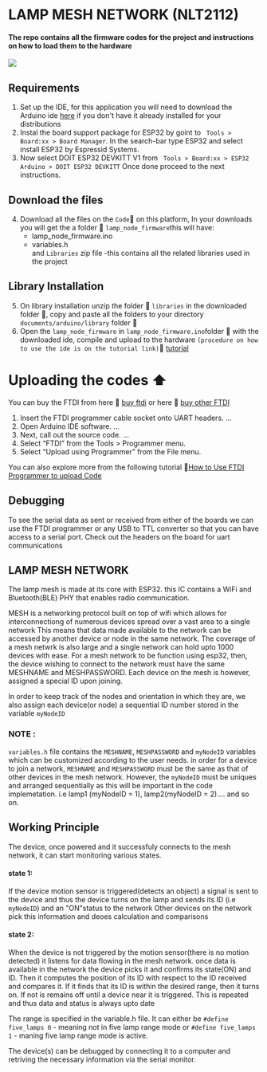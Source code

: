 # LAMP MESH NETWORK (NLT2112)
#### The repo contains all the firmware codes for the project and instructions on how to load them to the hardware
<img src="https://user-images.githubusercontent.com/20322653/169380834-74515872-feed-4530-92fb-4ae0f10ac75c.png">

## Requirements
1) Set up the IDE, for this application you will need to download the Arduino ide [here](https://www.arduino.cc/en/software) if you don't have it already installed for your distributions
2) Instal the board support package for ESP32 by goint to ` Tools > Board:xx > Board Manager`. In the search-bar type ESP32 and select install ESP32 by Espressid Systems.  
3) Now select DOIT ESP32 DEVKITT V1 from ` Tools > Board:xx > ESP32 Arduino > DOIT ESP32 DEVKITT`
Once done proceed to the next instructions.
## Download the files 
4)  Download all the files on the `Code`:arrow_down_small: on this platform, In your downloads you will get the a folder :file_folder:  `lamp_node_firmware`this will have:
     - lamp_node_firmware.ino
     - variables.h
</br> and `Libraries` zip file -this contains all the related libraries used in the project

 ## Library Installation
5)  On library installation unzip the folder :file_folder: `libraries` in the downloaded folder :file_folder:, copy and paste all the folders to your directory `documents/arduino/library` folder :file_folder:
6)  Open the `lamp_node_firmware`  in `lamp_node_firmware.ino`folder :file_folder: with the downloaded ide, compile and upload to the hardware `(procedure on how to use the ide is on the tutorial link)`:link:    [tutorial](https://www.youtube.com/watch?v=nL34zDTPkcs&t=3s)

# Uploading the codes  :arrow_up:
You can buy the FTDI from here :link: [buy ftdi](https://www.amazon.com/HiLetgo-FT232RL-Converter-Adapter-Breakout/dp/B00IJXZQ7C/ref=sr_1_3?keywords=FTDI&qid=1650483928&sr=8-3)
or here 
 :link: [buy other FTDI](https://www.amazon.com/CP2102-Module-Converter-Downloader-Compatible/dp/B092YMT52G_)

1) Insert the FTDI programmer cable socket onto UART headers. ...
2) Open Arduino IDE software. ...
3) Next, call out the source code. ...
4) Select “FTDI” from the Tools > Programmer menu.
5) Select “Upload using Programmer” from the File menu.

You can also explore more from the following tutorial :link:[How to Use FTDI Programmer to upload Code](https://www.youtube.com/watch?v=JYchUapoqzc)
## Debugging 
To see the serial data as sent or received from either of the boards we can use the FTDI programmer or any USB to TTL converter so that you can have access to a serial port. Check out the headers on the board for uart communications 

## LAMP MESH NETWORK
The lamp mesh is made at its core with ESP32. this IC contains a WiFi and Bluetooth(BLE) PHY that enables radio communication. 

MESH is a networking protocol built on top of wifi which allows for interconnectiong of numerous devices spread over a vast area to a single network
This means that data made available to the network can be accessed by another device or node in the same network. 
The coverage of a mesh netwrk is also large and a single network can hold upto 1000 devices with ease.
For a mesh network to be function using esp32, then, the device wishing to connect to the network must have the same MESHNAME and MESHPASSWORD. 
Each device on the mesh is however, assigned a special ID upon joining.

In order to keep track of the nodes and orientation in which they are, we also assign each device(or node) a sequential ID number stored in the variable `myNodeID`

### NOTE :
`variables.h` file contains the `MESHNAME`, `MESHPASSWORD` and `myNodeID` variables which can be customized according to the user needs. 
in order for a device to join a network, `MESHNAME` and `MESHPASSWORD` must be the same as that of other devices in the mesh network.
However, the `myNodeID` must be uniques and arranged sequentially as this will be important in the code implemetation.
i.e lamp1 (myNodeID = 1), lamp2(myNodeID = 2).... and so on.

##  Working Principle
The device, once powered and it successfuly connects to the mesh network, it can start monitoring various states.
#### state 1: 
If the device motion sensor is triggered(detects an object) a signal is sent to the device and thus the device turns on the lamp and sends its ID (i.e `myNodeID`) and an "ON"status to the network
Other devices on the network pick this information and deoes calculation and comparisons 
</br>
#### state 2: 
When the device is not triggered by the motion sensor(there is no motion detected) it listens for data flowing in the mesh  network. once data is available in the network the device picks it and confirms its state(ON) and ID.
Then it computes the position of its ID with respect to the ID received and compares it. If it finds that its ID is within the desired range, then it turns on. If not is remains off until a device near it is triggered. This is repeated and thus data and status is always upto date

The range is specified in the variable.h file. It can either be `#define five_lamps 0` - meaning not in five lamp range mode or `#define five_lamps 1` - maning five lamp range mode is active.

The device(s) can be debugged by connecting it to a computer and retriving the necessary information via the serial monitor.
 


